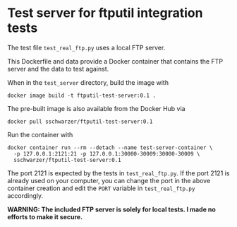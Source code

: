 # Test server for ftputil integration tests

The test file `test_real_ftp.py` uses a local FTP server.

This Dockerfile and data provide a Docker container that contains the FTP
server and the data to test against.

When in the `test_server` directory, build the image with
```
docker image build -t ftputil-test-server:0.1 .
```

The pre-built image is also available from the Docker Hub via
```
docker pull sschwarzer/ftputil-test-server:0.1
```

Run the container with
```
docker container run --rm --detach --name test-server-container \
  -p 127.0.0.1:2121:21 -p 127.0.0.1:30000-30009:30000-30009 \
  sschwarzer/ftputil-test-server:0.1
```

The port 2121 is expected by the tests in `test_real_ftp.py`. If the port 2121
is already used on your computer, you can change the port in the above
container creation and edit the `PORT` variable in `test_real_ftp.py`
accordingly.

**WARNING: The included FTP server is solely for local tests. I made no efforts
to make it secure.**
